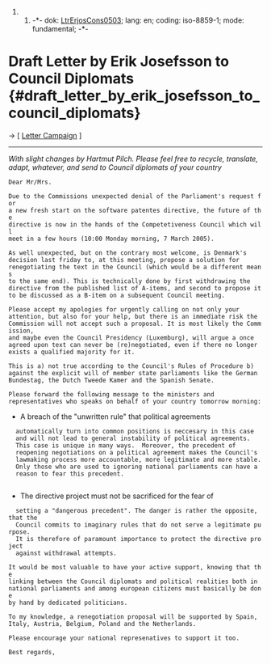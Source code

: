 1.  1.  -\*- dok: [LtrErjosCons0503](LtrErjosCons0503 "wikilink"); lang:
        en; coding: iso-8859-1; mode: fundamental; -\*-

# Draft Letter by Erik Josefsson to Council Diplomats {#draft_letter_by_erik_josefsson_to_council_diplomats}

-\> \[ [ Letter Campaign](LtrCons0503En "wikilink") \]

------------------------------------------------------------------------

*With slight changes by Hartmut Pilch. Please feel free to recycle,
translate, adapt, whatever, and send to Council diplomats of your
country*

`Dear Mr/Mrs.`

`Due to the Commissions unexpected denial of the Parliament's request for`\
`a new fresh start on the software patentes directive, the future of the`\
`directive is now in the hands of the Competetiveness Council which will`\
`meet in a few hours (10:00 Monday morning, 7 March 2005).`

`As well unexpected, but on the contrary most welcome, is Denmark's`\
`decision last friday to, at this meeting, propose a solution for`\
`renegotiating the text in the Council (which would be a different means`\
`to the same end). This is technically done by first withdrawing the`\
`directive from the published list of A-items, and second to propose it`\
`to be discussed as a B-item on a subsequent Council meeting.`

`Please accept my apologies for urgently calling on not only your`\
`attention, but also for your help, but there is an immediate risk the`\
`Commission will not accept such a proposal. It is most likely the Commission,`\
`and maybe even the Council Presidency (Luxemburg), will argue a once`\
`agreed upon text can never be (re)negotiated, even if there no longer`\
`exists a qualified majority for it.`

`This is a) not true according to the Council's Rules of Procedure b)`\
`against the explicit will of member state parliaments like the German`\
`Bundestag, the Dutch Tweede Kamer and the Spanish Senate.`

`Please forward the following message to the ministers and`\
`representatives who speaks on behalf of your country tomorrow morning:`

-   A breach of the \"unwritten rule\" that political agreements

`  automatically turn into common positions is neccesary in this case `\
`  and will not lead to general instability of political agreements.  `\
`  This case is unique in many ways.  Moreover, the precedent of `\
`  reopening negotiations on a political agreement makes the Council's`\
`  lawmaking process more accountable, more legitimate and more stable.`\
`  Only those who are used to ignoring national parliaments can have a`\
`  reason to fear this precedent.`\
`  `

-   The directive project must not be sacrificed for the fear of

`  setting a "dangerous precedent". The danger is rather the opposite, that the`\
`  Council commits to imaginary rules that do not serve a legitimate purpose. `\
`  It is therefore of paramount importance to protect the directive project `\
`  against withdrawal attempts.`

`It would be most valuable to have your active support, knowing that the`\
`linking between the Council diplomats and political realities both in`\
`national parliaments and among european citizens must basically be done`\
`by hand by dedicated politicians.`

`To my knowledge, a renegotiation proposal will be supported by Spain,`\
`Italy, Austria, Belgium, Poland and the Netherlands.`

`Please encourage your national represenatives to support it too.`

`Best regards,`
